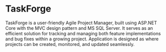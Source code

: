 # TaskForge
TaskForge is a user-friendly Agile Project Manager, built using ASP.NET Core with the MVC design pattern and MS SQL Server. It serves as an efficient  solution for tracking and managing both feature implementations and bug fixes within a growing project. Application is designed as where projects can be created, monitored, and updated seamlessly.
